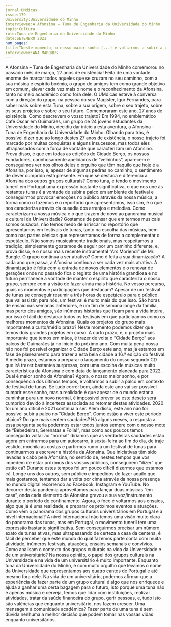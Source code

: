```yaml
---
jornal:UMdicas
issue:179
University:Universidade do Minho
interviewee:A Afonsina – Tuna de Engenharia da Universidade do Minho
topis:Cultura
role:Tuna de Engenharia da Universidade do Minho
date:SETEMBRO 2021
num_pages:
title:“Neste momento, o nosso maior sonho (...) é voltarmos a subir a palco em contexto de festival de tunas.”
interviewer:ANA MARQUES
---
```

A Afonsina – Tuna de Engenharia da Universidade do Minho comemorou no passado mês de
março, 27 anos de existência!
Feita de uma vontade enorme de marcar
todos aqueles que se cruzam no seu
caminho, com a sua música e espírito
boémio, o grupo de amigos tem como
grande objetivo em comum, elevar cada
vez mais o nome e o reconhecimento da
Afonsina, tanto no meio académico como
fora dele.
O UMdicas esteve à conversa com a
direção do grupo, na pessoa do seu
Magister, Igor Fernandes, para saber
mais sobre esta Tuna, sobre a sua origem,
sobre o seu trajeto, sobre os seus projetos
e sobre o seu futuro.
Comemoraram este ano, 27 anos de
existência. Como descrevem o vosso
trajeto?
Em 1994, no emblemático Café Óscar
em Guimarães, um grupo de 24 jovens
estudantes da Universidade do Minho,
decidiu dar início a esta aventura, a
Afonsina – Tuna de Engenharia da
Universidade do Minho. Olhando para
trás, é possível dizer que ao longo destes
27 anos de existência, o nosso trajeto foi
marcado por muitas conquistas e alguns
insucessos, mas todos eles ultrapassados
com a força de vontade que caracterizam
um Afonsino. Prova disso, é que em todas
as edições do Cidade Berço, os nossos
Fundadores, carinhosamente apelidados
de “velhinhos”, aparecem e conseguimos
ver nos olhos deles o orgulho que têm
naquilo que hoje é a Afonsina, por isso,
e, apesar de algumas pedras no caminho,
o sentimento de dever cumprido está
presente.
Em que se destaca e diferencia a Afonsina
dos outros grupos culturais?
Como tuna, e tendo o movimento tuneril
em Portugal uma expressão bastante
significativa, o que nos une às restantes
tunas é a vontade de subir a palco em
ambiente de festival e conseguirmos
provocar emoções no público através da
nossa música, a forma como o fazemos e
o reportório que apresentamos, isso sim,
é o que nos caracteriza através da ousadia
dos arranjos e melodias.
Como caracterizam a vossa música e o
que trazem de novo ao panorama musical
e cultural da Universidade?
Gostamos de pensar que em termos
musicais somos ousados, não temos
medo de arriscar no reportório que
apresentamos em festivais de tunas,
tanto na escolha das músicas, bem como
nas partes cénicas que representamos de
forma a complementar o espetáculo. Não
somos musicalmente tradicionais, mas
respeitamos a tradição, simplesmente
gostamos de seguir por um caminho
diferente, e, prova disso, é o nosso mais
recente instrumental “Ars Moriendi” de
Mr. Bungle.
O grupo continua a ser atrativo? Como é
feita a sua dinamização?
A cada ano que passa, a Afonsina
continua a ser cada vez mais atrativa.
A dinamização é feita com a entrada de
novos elementos e o renovar de gerações
onde no passado fica o registo de uma
história grandiosa e no futuro permanece
a vontade de manter o espírito que
caracteriza o nosso grupo, sempre com
a visão de fazer ainda mais história.
No vosso percurso, quais os momentos
e participações que destacam?
Apesar de um festival de tunas se
conseguir resumir a três horas de
espetáculo para o público que vai assistir,
para nós, um festival é muito mais do que
isso. São horas de ensaio nas semanas
anteriores, é um fim de semana longe
da família, mas perto dos amigos, são
inúmeras histórias que ficam para a vida
inteira, por isso é fácil de destacar todos
os festivais em que participamos como os
melhores momentos da Afonsina.
Quais os projetos do grupo mais
importantes a curto/médio prazo?
Neste momento podemos dizer que temos
dois grandes projetos em curso. A curto
prazo, e, o projeto mais importante
que temos em mãos, é trazer de volta o
“Cidade Berço” aos palcos de Guimarães
já no início do próximo ano. Com muita
pena nossa não nos foi possível organizar
o Cidade Berço este ano, mas já estamos
em fase de planeamento para trazer a
esta bela cidade a 16.ª edição do festival.
A médio prazo, estamos a preparar o
lançamento do nosso segundo CD que
irá trazer bastantes surpresas, com uma
escolha de músicas muito característica
da Afonsina e com data de lançamento
planeada para 2022.
Qual é maior sonho da Afonsina?
Agora, o nosso maior sonho, e por
consequência dos últimos tempos, é
voltarmos a subir a palco em contexto
de festival de tunas. Se tudo correr bem,
ainda este ano vai ser possível cumprir
esse sonho, mas a realidade é que apesar
de o mundo estar a caminhar para um
novo normal, é impossível prever se este
desejo será cumprido devido à incerteza
associada ao retomar destas atividades.
2020 foi um ano difícil e 2021 continua a
ser. Além disso, este ano não foi possível
subir a palco no “Cidade Berço”. Como
estão a viver este período atípico? Do que
mais sentem saudades?
Há alguns meses, a resposta a essa
pergunta seria podermos estar todos
juntos sempre com o nosso mote de
“Bebedeiras, Serenatas e Folia!”, mas
como aos poucos temos conseguido voltar
ao “normal” diríamos que as verdadeiras
saudades estão agora em entrarmos para
um autocarro, à sexta-feira ao fim do
dia, de traje vestido, mochila às costas
e partirmos rumo a um festival de tunas
para continuarmos a escrever a história
da Afonsina.
Que iniciativas têm sido levadas a
cabo pela Afonsina, no sentido de,
nestes tempos que vos impedem de
estar próximos dos vossos públicos,
conseguirem “dizer” que estão cá?
Durante estes tempos foi um pouco difícil
dizermos que estamos cá. Longe uns dos
outros, sem público e impedidos de fazer
aquilo que mais gostamos, tentamos
dar a volta por cima através da nossa
presença no mundo digital recorrendo
ao Facebook, Instagram e YouTube. No
decorrer desta pandemia aproveitamos
para lançar duas músicas “em casa”,
onda cada elemento da Afonsina gravou a
sua voz/instrumento durante o período de
confinamento. Agora, o foco é voltarmos
aos ensaios, algo que já é uma realidade, e
preparar os próximos eventos e atuações.
Como vêm o panorama dos grupos
culturais universitários em Portugal e a
nível internacional?
A nível internacional não temos uma
visão muito clara do panorama das tunas,
mas em Portugal, o movimento tuneril
tem uma expressão bastante significativa.
Sem conseguirmos precisar um número
exato de tunas ativas, mas ultrapassando
de certeza a casa da centena, é fácil
de perceber que este mundo do qual
fazemos parte conta com muita atividade,
inúmeros festivais, atuações, ensaios
semanais e convívios.
Como analisam o contexto dos grupos
culturais na vida da Universidade e de
um universitário?
Na nossa opinião, o papel dos grupos
culturais na Universidade e na vida de
um universitário é muito importante.
Enquanto tuna da Universidade do Minho,
é com muito orgulho que levamos o nome
da Universidade que representamos aos
quatro cantos de Portugal e até mesmo
fora dele. Na vida de um universitário,
podemos afirmar que a experiência de
fazer parte de um grupo cultural é algo
que nos enriquece e ajuda a ganhar uma
certa bagagem para o futuro, isto porque
uma tuna não é apenas música e cerveja,
temos que lidar com instituições, realizar
atividades, tratar da saúde financeira do
grupo, gerir pessoas, e, tudo isto são
valências que enquanto universitário,
nos fazem crescer.
Uma mensagem à comunidade
académica?
Fazer parte de uma tuna é sem dúvida
nenhuma a melhor decisão que podem
tomar nas vossas vidas enquanto
universitários.
